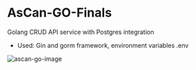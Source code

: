 # AsCan-GO-Finals

Golang CRUD API service with Postgres integration

- Used: Gin and gorm framework, environment variables .env

![ascan-go-image](https://user-images.githubusercontent.com/69211568/203331441-aa2cc711-5660-4423-8a20-e44d43290973.png)
